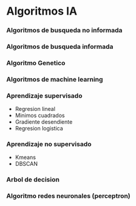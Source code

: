 # Algoritmos IA
### Algoritmos de busqueda no informada
### Algoritmos de busqueda informada
### Algoritmo Genetico
### Algoritmos de machine learning
### Aprendizaje supervisado
- Regresion lineal
- Minimos cuadrados
- Gradiente desendiente
- Regresion logistica
### Aprendizaje no supervisado
- Kmeans
- DBSCAN
### Arbol de decision
### Algoritmo redes neuronales (perceptron)
